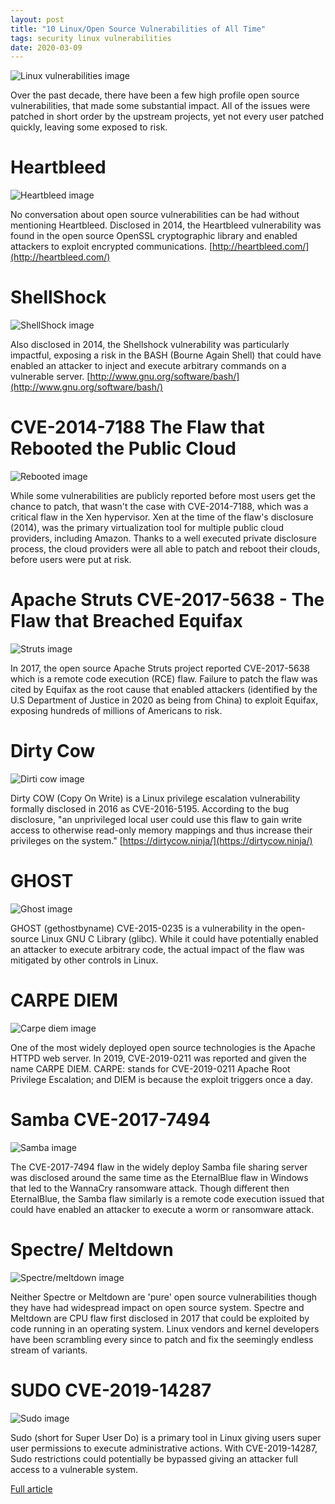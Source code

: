 ```yaml
---
layout: post
title: "10 Linux/Open Source Vulnerabilities of All Time"
tags: security linux vulnerabilities
date: 2020-03-09
---
```


![Linux vulnerabilities image](https://www.datamation.com/imagesvr_ce/4182/10LinuxOpenSourceVulnerabilities_0.jpg)

Over the past decade, there have been a few high profile open source vulnerabilities, that made some 
substantial impact. All of the issues were patched in short order by the upstream projects, yet not 
every user patched quickly, leaving some exposed to risk.

# Heartbleed

![Heartbleed image](https://www.datamation.com/imagesvr_ce/4466/10LinuxOpenSourceVulnerabilities_1.jpg)

No conversation about open source vulnerabilities can be had without mentioning Heartbleed. Disclosed 
in 2014, the Heartbleed vulnerability was found in the open source OpenSSL cryptographic library and 
enabled attackers to exploit encrypted communications. 
[http://heartbleed.com/](http://heartbleed.com/)

# ShellShock

![ShellShock image](https://www.datamation.com/imagesvr_ce/5367/10LinuxOpenSourceVulnerabilities_2.jpg)

Also disclosed in 2014, the Shellshock vulnerability was particularly impactful, exposing a risk in 
the BASH (Bourne Again Shell) that could have enabled an attacker to inject and execute arbitrary 
commands on a vulnerable server. 
[http://www.gnu.org/software/bash/](http://www.gnu.org/software/bash/)

# CVE-2014-7188 The Flaw that Rebooted the Public Cloud

![Rebooted image](https://www.datamation.com/imagesvr_ce/8180/10LinuxOpenSourceVulnerabilities_3.jpg)

While some vulnerabilities are publicly reported before most users get the chance to patch, that 
wasn't the case with CVE-2014-7188, which was a critical flaw in the Xen hypervisor. Xen at the 
time of the flaw's disclosure (2014), was the primary virtualization tool for multiple public 
cloud providers, including Amazon. Thanks to a well executed private disclosure process, the cloud 
providers were all able to patch and reboot their clouds, before users were put at risk.

# Apache Struts CVE-2017-5638 - The Flaw that Breached Equifax

![Struts image](https://www.datamation.com/imagesvr_ce/2720/10LinuxOpenSourceVulnerabilities_4.jpg)

In 2017, the open source Apache Struts project reported CVE-2017-5638 which is a remote code 
execution (RCE) flaw. Failure to patch the flaw was cited by Equifax as the root cause that 
enabled attackers (identified by the U.S Department of Justice in 2020 as being from China) to 
exploit Equifax, exposing hundreds of millions of Americans to risk.

# Dirty Cow

![Dirti cow image](https://www.datamation.com/imagesvr_ce/9507/10LinuxOpenSourceVulnerabilities_5.jpg)

Dirty COW (Copy On Write) is a Linux privilege escalation vulnerability formally disclosed in 2016 as 
CVE-2016-5195. According to the bug disclosure, "an unprivileged local user could use this flaw to gain 
write access to otherwise read-only memory mappings and thus increase their privileges on the system." 
[https://dirtycow.ninja/](https://dirtycow.ninja/)

# GHOST

![Ghost image](https://www.datamation.com/imagesvr_ce/2521/10LinuxOpenSourceVulnerabilities_6.jpg)

GHOST (gethostbyname) CVE-2015-0235 is a vulnerability in the open-source Linux GNU C Library (glibc). 
While it could have potentially enabled an attacker to execute arbitrary code, the actual impact of the 
flaw was mitigated by other controls in Linux.

# CARPE DIEM

![Carpe diem image](https://www.datamation.com/imagesvr_ce/3247/10LinuxOpenSourceVulnerabilities_7.jpg)

One of the most widely deployed open source technologies is the Apache HTTPD web server. In 2019, 
CVE-2019-0211 was reported and given the name CARPE DIEM. CARPE: stands for CVE-2019-0211 Apache Root 
Privilege Escalation; and DIEM is because the exploit triggers once a day.

# Samba CVE-2017-7494

![Samba image](https://www.datamation.com/imagesvr_ce/8006/10LinuxOpenSourceVulnerabilities_8.jpg)

The CVE-2017-7494 flaw in the widely deploy Samba file sharing server was disclosed around the same 
time as the EternalBlue flaw in Windows that led to the WannaCry ransomware attack. Though different 
then EternalBlue, the Samba flaw similarly is a remote code execution issued that could have enabled 
an attacker to execute a worm or ransomware attack.

# Spectre/ Meltdown

![Spectre/meltdown image](https://www.datamation.com/imagesvr_ce/8181/10LinuxOpenSourceVulnerabilities_9.jpg)

Neither Spectre or Meltdown are 'pure' open source vulnerabilities though they have had widespread 
impact on open source system. Spectre and Meltdown are CPU flaw first disclosed in 2017 that could 
be exploited by code running in an operating system. Linux vendors and kernel developers have been 
scrambling every since to patch and fix the seemingly endless stream of variants.

# SUDO CVE-2019-14287

![Sudo image](https://www.datamation.com/imagesvr_ce/8994/10LinuxOpenSourceVulnerabilities_10.jpg)

Sudo (short for Super User Do) is a primary tool in Linux giving users super user permissions to execute 
administrative actions. With CVE-2019-14287, Sudo restrictions could potentially be bypassed giving an 
attacker full access to a vulnerable system.

[Full article](https://www.datamation.com/applications/slideshows/10-linuxopen-source-vulnerabilities-of-all-time.html)
